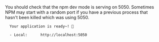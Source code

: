 You should check that the npm dev mode is serving on 5050. Sometimes NPM may start with a random port if you have a previous process that hasn't been killed which was using 5050.


```
  Your application is ready~! 🚀

  - Local:      http://localhost:5050
```